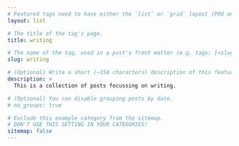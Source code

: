 ```yaml
---
# Featured tags need to have either the `list` or `grid` layout (PRO only).
layout: list

# The title of the tag's page.
title: writing

# The name of the tag, used in a post's front matter (e.g. tags: [<slug>]).
slug: writing

# (Optional) Write a short (~150 characters) description of this featured tag.
description: >
  This is a collection of posts focussing on writing.

# (Optional) You can disable grouping posts by date.
# no_groups: true

# Exclude this example category from the sitemap.
# DON'T USE THIS SETTING IN YOUR CATEGORIES!
sitemap: false
---
```

